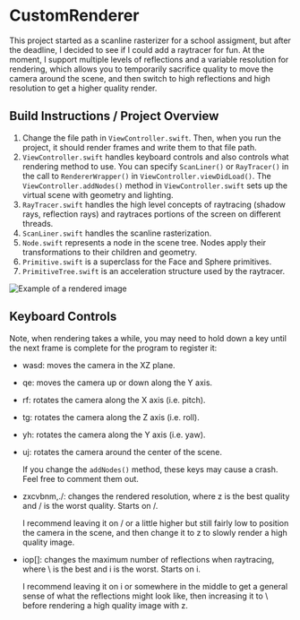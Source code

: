 # CustomRenderer
This project started as a scanline rasterizer for a school assigment, but after the deadline, I decided to see if I could add a raytracer for fun. At the moment, I support multiple levels of reflections and a variable resolution for rendering, which allows you to temporarily sacrifice quality to move the camera around the scene, and then switch to high reflections and high resolution to get a higher quality render. 

## Build Instructions / Project Overview
1. Change the file path in `ViewController.swift`. Then, when you run the project, it should render frames and write them to that file path.
2. `ViewController.swift` handles keyboard controls and also controls what rendering method to use. You can specify `ScanLiner()` or `RayTracer()` in the call to `RendererWrapper()` in `ViewController.viewDidLoad()`. The `ViewController.addNodes()` method in `ViewController.swift` sets up the virtual scene with geometry and lighting.
3. `RayTracer.swift` handles the high level concepts of raytracing (shadow rays, reflection rays) and raytraces portions of the screen on different threads.
4. `ScanLiner.swift` handles the scanline rasterization.
5. `Node.swift` represents a node in the scene tree. Nodes apply their transformations to their children and geometry.
6. `Primitive.swift` is a superclass for the Face and Sphere primitives.
7. `PrimitiveTree.swift` is an acceleration structure used by the raytracer. 

![Example of a rendered image](https://www.dropbox.com/s/npjazln9h4ap1c4/raytrace-1.png?raw=1)

## Keyboard Controls
Note, when rendering takes a while, you may need to hold down a key until the next frame is complete for the program to register it:
  * wasd: moves the camera in the XZ plane.
  * qe: moves the camera up or down along the Y axis.
  * rf: rotates the camera along the X axis (i.e. pitch).
  * tg: rotates the camera along the Z axis (i.e. roll). 
  * yh: rotates the camera along the Y axis (i.e. yaw).
  * uj: rotates the camera around the center of the scene.
  
    If you change the `addNodes()` method, these keys may cause a crash. Feel free to comment them out.
  
  * zxcvbnm,./: changes the rendered resolution, where z is the best quality and / is the worst quality. Starts on /.
  
    I recommend leaving it on / or a little higher but still fairly low to position the camera in the scene, and then change it to z to slowly render a high quality image.
  
  * iop[]\: changes the maximum number of reflections when raytracing, where \ is the best and i is the worst. Starts on i.
  
    I recommend leaving it on i or somewhere in the middle to get a general sense of what the reflections might look like, then increasing it to \ before rendering a high quality image with z. 
  

